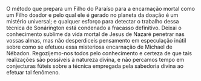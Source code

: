 ﻿O método que prepara um Filho do Paraíso para a encarnação mortal como um Filho doador e pelo qual ele é gerado no planeta da doação é um mistério universal; e qualquer esforço para detectar o trabalho dessa técnica de Sonárington está condenado a fracasso definitivo. Deixai o conhecimento sublime da vida mortal de Jesus de Nazaré penetrar nas vossas almas, mas não desperdiceis pensamento em especulação inútil sobre como se efetuou essa misteriosa encarnação de Michael de Nébadon. Regozijemo-nos todos pelo conhecimento e certeza de que tais realizações são possíveis à natureza divina, e não percamos tempo em conjecturas fúteis sobre a técnica empregada pela sabedoria divina ao efetuar tal fenômeno.